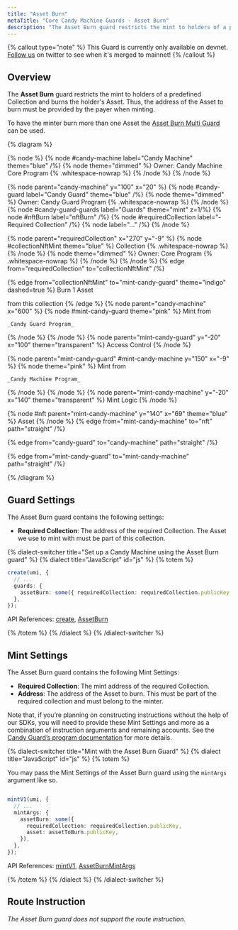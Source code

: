 ```yaml
---
title: "Asset Burn"
metaTitle: "Core Candy Machine Guards - Asset Burn"
description: "The Asset Burn guard restricts the mint to holders of a predefined Collection and burns the holder's Asset."
---
```


{% callout type="note" %}
This Guard is currently only available on devnet. [Follow us](https://x.com/metaplex) on twitter to see when it's merged to mainnet!
{% /callout %}

## Overview

The **Asset Burn** guard restricts the mint to holders of a predefined Collection and burns the holder's Asset. Thus, the address of the Asset to burn must be provided by the payer when minting.

To have the minter burn more than one Asset the [Asset Burn Multi Guard](/core/guards/asset-burn-multi) can be used.

{% diagram  %}

{% node %}
{% node #candy-machine label="Candy Machine" theme="blue" /%}
{% node theme="dimmed" %}
Owner: Candy Machine Core Program {% .whitespace-nowrap %}
{% /node %}
{% /node %}

{% node parent="candy-machine" y="100" x="20" %}
{% node #candy-guard label="Candy Guard" theme="blue" /%}
{% node theme="dimmed" %}
Owner: Candy Guard Program {% .whitespace-nowrap %}
{% /node %}
{% node #candy-guard-guards label="Guards" theme="mint" z=1/%}
{% node #nftBurn label="nftBurn" /%}
{% node #requiredCollection label="- Required Collection" /%}
{% node label="..." /%}
{% /node %}

{% node parent="requiredCollection" x="270" y="-9"  %}
{% node #collectionNftMint theme="blue" %}
Collection {% .whitespace-nowrap %}
{% /node %}
{% node theme="dimmed" %}
Owner: Core Program {% .whitespace-nowrap %}
{% /node %}
{% /node %}
{% edge from="requiredCollection" to="collectionNftMint" /%}


{% edge from="collectionNftMint" to="mint-candy-guard" theme="indigo" dashed=true %}
Burn 1 Asset 

from this collection
{% /edge %}
{% node parent="candy-machine" x="600" %}
  {% node #mint-candy-guard theme="pink" %}
    Mint from

    _Candy Guard Program_
  {% /node %}
{% /node %}
{% node parent="mint-candy-guard" y="-20" x="100" theme="transparent" %}
  Access Control
{% /node %}

{% node parent="mint-candy-guard" #mint-candy-machine y="150" x="-9" %}
  {% node theme="pink" %}
    Mint from 
    
    _Candy Machine Program_
  {% /node %}
{% /node %}
{% node parent="mint-candy-machine" y="-20" x="140" theme="transparent" %}
  Mint Logic
{% /node %}

{% node #nft parent="mint-candy-machine" y="140" x="69" theme="blue" %}
  Asset
{% /node %}
{% edge from="mint-candy-machine" to="nft" path="straight" /%}

{% edge from="candy-guard" to="candy-machine" path="straight" /%}

{% edge from="mint-candy-guard" to="mint-candy-machine" path="straight" /%}

{% /diagram %}

## Guard Settings

The Asset Burn guard contains the following settings:

- **Required Collection**: The address of the required Collection. The Asset we use to mint with must be part of this collection.

{% dialect-switcher title="Set up a Candy Machine using the Asset Burn guard" %}
{% dialect title="JavaScript" id="js" %}
{% totem %}

```ts
create(umi, {
  // ...
  guards: {
    assetBurn: some({ requiredCollection: requiredCollection.publicKey }),
  },
});
```

API References: [create](https://mpl-core-candy-machine-js-docs.vercel.app/functions/create.html), [AssetBurn](https://mpl-core-candy-machine-js-docs.vercel.app/types/AssetBurn.html)

{% /totem %}
{% /dialect %}
{% /dialect-switcher %}

## Mint Settings

The Asset Burn guard contains the following Mint Settings:

- **Required Collection**: The mint address of the required Collection.
- **Address**: The address of the Asset to burn. This must be part of the required collection and must belong to the minter.

Note that, if you’re planning on constructing instructions without the help of our SDKs, you will need to provide these Mint Settings and more as a combination of instruction arguments and remaining accounts. See the [Candy Guard’s program documentation](https://github.com/metaplex-foundation/mpl-core-candy-machine/tree/main/programs/candy-guard#asseturn) for more details.

{% dialect-switcher title="Mint with the Asset Burn Guard" %}
{% dialect title="JavaScript" id="js" %}
{% totem %}

You may pass the Mint Settings of the Asset Burn guard using the `mintArgs` argument like so.

```ts

mintV1(umi, {
  // ...
  mintArgs: {
    assetBurn: some({
      requiredCollection: requiredCollection.publicKey,
      asset: assetToBurn.publicKey,
    }),
  },
});
```

API References: [mintV1](https://mpl-core-candy-machine-js-docs.vercel.app/functions/mintV1.html), [AssetBurnMintArgs](https://mpl-core-candy-machine-js-docs.vercel.app/types/AssetBurnMintArgs.html)

{% /totem %}
{% /dialect %}
{% /dialect-switcher %}

## Route Instruction

_The Asset Burn guard does not support the route instruction._
